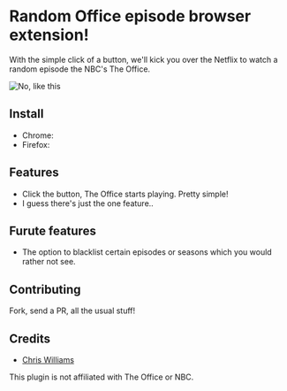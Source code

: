 # Random Office episode browser extension!

With the simple click of a button, we'll kick you over the Netflix to watch a random episode the NBC's The Office.

![No, like this](https://media.giphy.com/media/pwQdvTbFhds3e/giphy.gif)

## Install
- Chrome:
- Firefox:

## Features
- Click the button, The Office starts playing. Pretty simple!
- I guess there's just the one feature..

## Furute features
- The option to blacklist certain episodes or seasons which you would rather not see.

## Contributing
Fork, send a PR, all the usual stuff!

## Credits
- [Chris Williams](https://github.com/PureForm)

This plugin is not affiliated with The Office or NBC.
